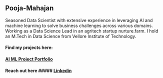 ## Pooja-Mahajan
Seasoned Data Scientist with extensive experience in leveraging AI and machine learning to solve business challenges across various domains. Working as a Data Science Lead in an agritech startup nurture.farm. I hold an M.Tech in Data Science from Vellore Institute of Technology.



#### Find my projects here: #####
#### [AI ML Project Portfolio](https://github.com/poojamahajan0712/Data-Science-Portfolio) ####

#### Reach out here ##### [Linkedin](https://www.linkedin.com/in/pooja-mahajan-69b38a98/) ####

